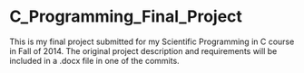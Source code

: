 # C_Programming_Final_Project

This is my final project submitted for my Scientific Programming in C course in Fall of 2014. 
The original project description and requirements will be included in a .docx file in one of the commits.
